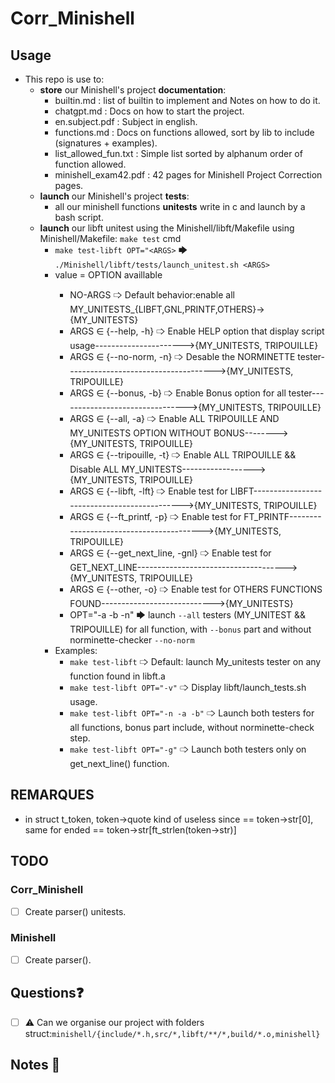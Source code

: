 # Corr_Minishell

## Usage
- This repo is use to:
    - **store** our Minishell's project **documentation**:
        - builtin.md : list of builtin to implement and Notes on how to do it.
        - chatgpt.md : Docs on how to start the project.
        - en.subject.pdf : Subject in english.
        - functions.md : Docs on functions allowed, sort by lib to include (signatures + examples).
        - list_allowed_fun.txt : Simple list sorted by alphanum order of function allowed.
        - minishell_exam42.pdf : 42 pages for Minishell Project Correction pages.
    - **launch** our Minishell's project **tests**:
        - all our minishell functions **unitests** write in c and launch by a bash script.
    - **launch** our libft unitest using the Minishell/libft/Makefile using Minishell/Makefile: `make test` cmd
        - `make test-libft OPT="<ARGS>` 🡆 `./Minishell/libft/tests/launch_unitest.sh <ARGS>`
        - <args> value = OPTION availlable
            - NO-ARGS                        🢥  Default behavior:enable all MY_UNITESTS_{LIBFT,GNL,PRINTF,OTHERS}->{MY_UNITESTS}
            - ARGS ∈ {--help, -h}            🢥  Enable HELP option that display script usage---------------------->{MY_UNITESTS, TRIPOUILLE}
            - ARGS ∈ {--no-norm, -n}         🢥  Desable the NORMINETTE tester------------------------------------->{MY_UNITESTS, TRIPOUILLE}
            - ARGS ∈ {--bonus, -b}           🢥  Enable Bonus option for all tester-------------------------------->{MY_UNITESTS, TRIPOUILLE}
            - ARGS ∈ {--all, -a}             🢥  Enable ALL TRIPOUILLE AND MY_UNITESTS OPTION WITHOUT BONUS-------->{MY_UNITESTS, TRIPOUILLE}
            - ARGS ∈ {--tripouille, -t}      🢥  Enable ALL TRIPOUILLE && Disable ALL MY_UNITESTS------------------>{MY_UNITESTS, TRIPOUILLE}
            - ARGS ∈ {--libft, -lft}         🢥  Enable test for LIBFT--------------------------------------------->{MY_UNITESTS, TRIPOUILLE}
            - ARGS ∈ {--ft_printf, -p}       🢥  Enable test for FT_PRINTF----------------------------------------->{MY_UNITESTS, TRIPOUILLE}
            - ARGS ∈ {--get_next_line, -gnl} 🢥  Enable test for GET_NEXT_LINE------------------------------------->{MY_UNITESTS, TRIPOUILLE}
            - ARGS ∈ {--other, -o}           🢥  Enable test for OTHERS FUNCTIONS FOUND---------------------------->{MY_UNITESTS}
            - OPT="-a -b -n" 🡆 launch `--all` testers (MY_UNITEST && TRIPOUILLE) for all function, with `--bonus` part and without norminette-checker `--no-norm`
        - Examples:
            - `make test-libft`                🢥 Default: launch My_unitests tester on any function found in libft.a
            - `make test-libft OPT="-v"`       🢥 Display libft/launch_tests.sh usage.
            - `make test-libft OPT="-n -a -b"` 🢥 Launch both testers for all functions, bonus part include, without norminette-check step.
            - `make test-libft OPT="-g"`       🢥 Launch both testers only on get_next_line() function.

## REMARQUES
- in struct t_token, token->quote kind of useless since == token->str[0], same for ended == token->str[ft_strlen(token->str)]

## TODO
### Corr_Minishell
- [ ] Create parser() unitests.
### Minishell
- [ ] Create parser().

## Questions❓
- [ ] ⚠️ Can we organise our project with folders struct:`minishell/{include/*.h,src/*,libft/**/*,build/*.o,minishell}`

## Notes 📓  
